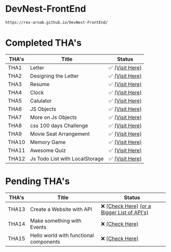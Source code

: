 # DevNest-FrontEnd

```bash
https://rex-arnab.github.io/DevNest-FrontEnd/
```

# Completed THA's

|THA's| Title                         | Status                                                                |
|--| ------------------------------ | --------------------------------------------------------------------- |
|THA1| Letter                         | ✅ [(Visit Here)](https://rex-arnab.github.io/DevNest-FrontEnd/Day01)  |
|THA2| Designing the Letter           | ✅ [(Visit Here)](https://rex-arnab.github.io/DevNest-FrontEnd/Day02)  |
|THA3| Resume                         | ✅ [(Visit Here)](https://rex-arnab.github.io/DevNest-FrontEnd/Day03)  |
|THA4| Clock                          | ✅ [(Visit Here)](https://rex-arnab.github.io/DevNest-FrontEnd/Day04)  |
|THA5| Calulator                      | ✅ [(Visit Here)](https://rex-arnab.github.io/DevNest-FrontEnd/Day05)  |
|THA6| JS Objects                     | ✅ [(Visit Here)](https://rex-arnab.github.io/DevNest-FrontEnd/Day06)  |
|THA7| More on Js Objects             | ✅ [(Visit Here)](https://rex-arnab.github.io/DevNest-FrontEnd/Day07)  |
|THA8| css 100 days Challenge         | ✅ [(Visit Here)](https://rex-arnab.github.io/DevNest-FrontEnd/Day08)  |
|THA9| Movie Seat Arrangement         | ✅ [(Visit Here)](https://rex-arnab.github.io/DevNest-FrontEnd/Day09)  |
|THA10| Memory Game                    | ✅ [(Visit Here)](https://rex-arnab.github.io/DevNest-FrontEnd/Day10) |
|THA11| Awesome Quiz                   | ✅ [(Visit Here)](https://rex-arnab.github.io/DevNest-FrontEnd/Day11) |
|THA12| Js Todo List with LocalStorage | ✅ [(Visit Here)](https://rex-arnab.github.io/DevNest-FrontEnd/Day12) |

# Pending THA's

|THA's| Title                                  | Status                                        |
|--   | -------------------------------------- | --------------------------------------------- | 
|THA13| Create a Website with API              | ❌ [(Check Here)](https://docs.google.com/document/d/1YtylFqsCA10uKyZgyAWqk2iRgrNP-T8T2MqaZyqN7ew/edit) [(or a Bigger List of API's)](https://github.com/public-apis/public-apis) |
|THA14| Make something with Events             | ❌ [(Check Here)](https://drive.google.com/drive/folders/1yDkdzkxUSPz2t2f-38GsqaRuF8dwNo9K)     |
|THA15| Hello world with functional components | ❌ [(Check Here)](https://codesandbox.io/s/1-bare-bones-react-v46lz?file=%2Findex.html) |
